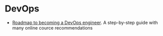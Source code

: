 # DevOps

* [Roadmap to becoming a DevOps engineer](https://hackernoon.com/the-2018-devops-roadmap-31588d8670cb). A step-by-step guide with many online cource recommendations
